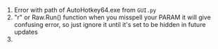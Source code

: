 1. Error with path of AutoHotkey64.exe from `GUI.py`
2. "r" or Raw.Run() function when you misspell your PARAM it will give confusing error, so just ignore it until it's set to be hidden in future updates
3.